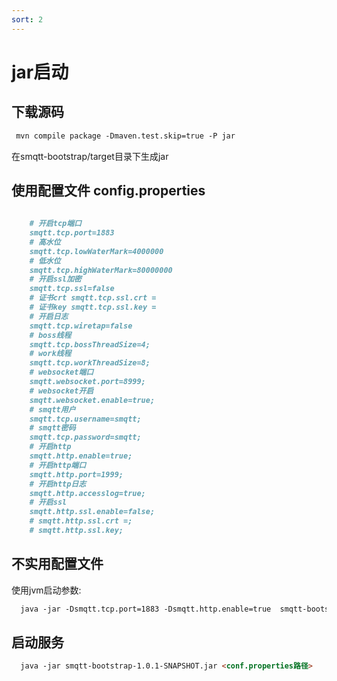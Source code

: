 ```yaml
---
sort: 2
---
```


# jar启动


## 下载源码 

```markdown
 mvn compile package -Dmaven.test.skip=true -P jar
```

在smqtt-bootstrap/target目录下生成jar

## 使用配置文件 config.properties

```markdown
    
    # 开启tcp端口
    smqtt.tcp.port=1883
    # 高水位
    smqtt.tcp.lowWaterMark=4000000
    # 低水位
    smqtt.tcp.highWaterMark=80000000
    # 开启ssl加密
    smqtt.tcp.ssl=false
    # 证书crt smqtt.tcp.ssl.crt =
    # 证书key smqtt.tcp.ssl.key =
    # 开启日志
    smqtt.tcp.wiretap=false
    # boss线程
    smqtt.tcp.bossThreadSize=4;
    # work线程
    smqtt.tcp.workThreadSize=8;
    # websocket端口
    smqtt.websocket.port=8999;
    # websocket开启
    smqtt.websocket.enable=true;
    # smqtt用户
    smqtt.tcp.username=smqtt;
    # smqtt密码
    smqtt.tcp.password=smqtt;
    # 开启http
    smqtt.http.enable=true;
    # 开启http端口
    smqtt.http.port=1999;
    # 开启http日志
    smqtt.http.accesslog=true;
    # 开启ssl
    smqtt.http.ssl.enable=false;
    # smqtt.http.ssl.crt =;
    # smqtt.http.ssl.key;
  ```

## 不实用配置文件
使用jvm启动参数:

```markdown
  java -jar -Dsmqtt.tcp.port=1883 -Dsmqtt.http.enable=true  smqtt-bootstrap-1.0.1-SNAPSHOT.jar
```
## 启动服务

```markdown
  java -jar smqtt-bootstrap-1.0.1-SNAPSHOT.jar <conf.properties路径>
```

